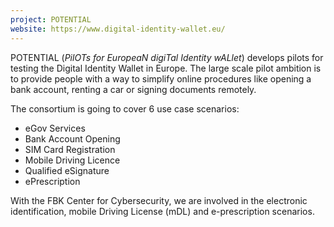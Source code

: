 ```yaml
---
project: POTENTIAL
website: https://www.digital-identity-wallet.eu/
---
```

POTENTIAL (*PilOTs for EuropeaN digiTal Identity wALlet*) develops pilots for testing the Digital Identity Wallet in Europe. The large scale pilot ambition is to provide people with a way to simplify online procedures like opening a bank account, renting a car or signing documents remotely. 

The consortium is going to cover 6 use case scenarios:
- eGov Services
- Bank Account Opening
- SIM Card Registration
- Mobile Driving Licence
- Qualified eSignature
- ePrescription

With the FBK Center for Cybersecurity, we are involved in the electronic identification, mobile Driving License (mDL) and e-prescription scenarios.
